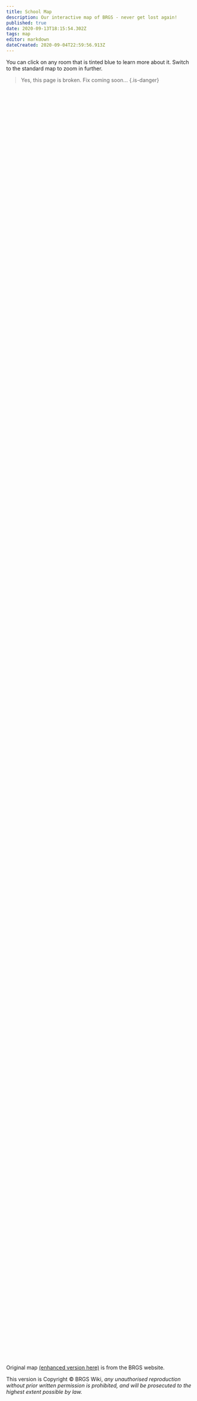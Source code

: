 ```yaml
---
title: School Map
description: Our interactive map of BRGS - never get lost again!
published: true
date: 2020-09-13T18:15:54.302Z
tags: map
editor: markdown
dateCreated: 2020-09-04T22:59:56.913Z
---
```


You can click on any room that is tinted blue to learn more about it. Switch to the standard map to zoom in further.

> Yes, this page is broken. Fix coming soon...
{.is-danger}

<div id="map" style="width:100%;height:85vh;margin-top:12px;"></div>

Original map [(enhanced version here)](/brgs_map.png) is from the BRGS website.

This version is Copyright © BRGS Wiki, *any unauthorised reproduction without prior written permission is prohibited, and will be prosecuted to the highest extent possible by law.*